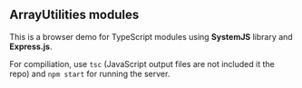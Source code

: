 ## ArrayUtilities modules

This is a browser demo for TypeScript modules using **SystemJS** library and **Express.js**.

For compiliation, use `tsc` (JavaScript output files are not included it the repo) and `npm start` for running the server.






